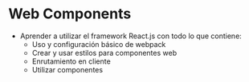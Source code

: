 # Web Components
- Aprender a utilizar el framework React.js con todo lo que contiene:
  - Uso y configuración básico de webpack
  - Crear y usar estilos para componentes web
  - Enrutamiento en cliente
  - Utilizar componentes

